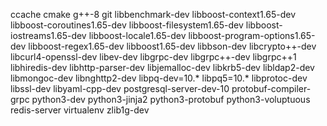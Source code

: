 ccache
cmake
g++-8
git
libbenchmark-dev
libboost-context1.65-dev
libboost-coroutines1.65-dev
libboost-filesystem1.65-dev
libboost-iostreams1.65-dev
libboost-locale1.65-dev
libboost-program-options1.65-dev
libboost-regex1.65-dev
libboost1.65-dev
libbson-dev
libcrypto++-dev
libcurl4-openssl-dev
libev-dev
libgrpc-dev
libgrpc++-dev
libgrpc++1
libhiredis-dev
libhttp-parser-dev
libjemalloc-dev
libkrb5-dev
libldap2-dev
libmongoc-dev
libnghttp2-dev
libpq-dev=10.*
libpq5=10.*
libprotoc-dev
libssl-dev
libyaml-cpp-dev
postgresql-server-dev-10
protobuf-compiler-grpc
python3-dev
python3-jinja2
python3-protobuf
python3-voluptuous
redis-server
virtualenv
zlib1g-dev
